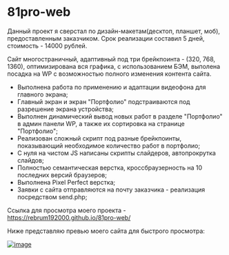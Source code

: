 # 81pro-web

Данный проект я сверстал по дизайн-макетам(десктоп, планшет, моб), предоставленным заказчиком. Срок реализации составил 5 дней, стоимость - 14000 рублей.

Сайт многостраничный, адаптивный под три брейкпоинта - (320, 768, 1360), оптимизирована вся графика, с использованием БЭМ, выполена посадка на WP с возможностью полного изменения контента сайта.

- Выполнена работа по применению и адаптации видеофона для главного экрана;
- Главный экран и экран "Портфолио" подстраиваются под разрешение экрана устройства;
- Выполнен динамический вывод новых работ в разделе "Портфолио" в админ панели WP, а также их сортировка на странице "Портфолио";
- Реализован сложный скрипт под разные брейкпоинты, показывающий необходимое количество работ в портфолио;
- С нуля на чистом JS написаны скрипты слайдеров, автопрокрутка слайдов;
- Полностью семантическая верстка, кроссбраузерность на 10 последних версий браузеров;
- Выполнена Pixel Perfect верстка;
- Заявки с сайта отправляются на почту заказчика - реализация посредством send.php;

Ссылка для просмотра моего проекта - https://rebrum192000.github.io/81pro-web/

Ниже представляю превью моего сайта для быстрого просмотра:

<a href="https://ibb.co/1LJk532"><img src="https://i.ibb.co/Ms5m4bN/image.jpg" alt="image" border="0"></a>
